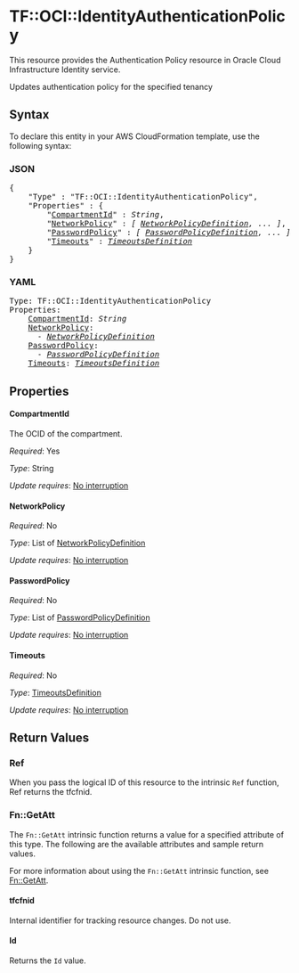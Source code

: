 # TF::OCI::IdentityAuthenticationPolicy

This resource provides the Authentication Policy resource in Oracle Cloud Infrastructure Identity service.

Updates authentication policy for the specified tenancy

## Syntax

To declare this entity in your AWS CloudFormation template, use the following syntax:

### JSON

<pre>
{
    "Type" : "TF::OCI::IdentityAuthenticationPolicy",
    "Properties" : {
        "<a href="#compartmentid" title="CompartmentId">CompartmentId</a>" : <i>String</i>,
        "<a href="#networkpolicy" title="NetworkPolicy">NetworkPolicy</a>" : <i>[ <a href="networkpolicydefinition.md">NetworkPolicyDefinition</a>, ... ]</i>,
        "<a href="#passwordpolicy" title="PasswordPolicy">PasswordPolicy</a>" : <i>[ <a href="passwordpolicydefinition.md">PasswordPolicyDefinition</a>, ... ]</i>,
        "<a href="#timeouts" title="Timeouts">Timeouts</a>" : <i><a href="timeoutsdefinition.md">TimeoutsDefinition</a></i>
    }
}
</pre>

### YAML

<pre>
Type: TF::OCI::IdentityAuthenticationPolicy
Properties:
    <a href="#compartmentid" title="CompartmentId">CompartmentId</a>: <i>String</i>
    <a href="#networkpolicy" title="NetworkPolicy">NetworkPolicy</a>: <i>
      - <a href="networkpolicydefinition.md">NetworkPolicyDefinition</a></i>
    <a href="#passwordpolicy" title="PasswordPolicy">PasswordPolicy</a>: <i>
      - <a href="passwordpolicydefinition.md">PasswordPolicyDefinition</a></i>
    <a href="#timeouts" title="Timeouts">Timeouts</a>: <i><a href="timeoutsdefinition.md">TimeoutsDefinition</a></i>
</pre>

## Properties

#### CompartmentId

The OCID of the compartment.

_Required_: Yes

_Type_: String

_Update requires_: [No interruption](https://docs.aws.amazon.com/AWSCloudFormation/latest/UserGuide/using-cfn-updating-stacks-update-behaviors.html#update-no-interrupt)

#### NetworkPolicy

_Required_: No

_Type_: List of <a href="networkpolicydefinition.md">NetworkPolicyDefinition</a>

_Update requires_: [No interruption](https://docs.aws.amazon.com/AWSCloudFormation/latest/UserGuide/using-cfn-updating-stacks-update-behaviors.html#update-no-interrupt)

#### PasswordPolicy

_Required_: No

_Type_: List of <a href="passwordpolicydefinition.md">PasswordPolicyDefinition</a>

_Update requires_: [No interruption](https://docs.aws.amazon.com/AWSCloudFormation/latest/UserGuide/using-cfn-updating-stacks-update-behaviors.html#update-no-interrupt)

#### Timeouts

_Required_: No

_Type_: <a href="timeoutsdefinition.md">TimeoutsDefinition</a>

_Update requires_: [No interruption](https://docs.aws.amazon.com/AWSCloudFormation/latest/UserGuide/using-cfn-updating-stacks-update-behaviors.html#update-no-interrupt)

## Return Values

### Ref

When you pass the logical ID of this resource to the intrinsic `Ref` function, Ref returns the tfcfnid.

### Fn::GetAtt

The `Fn::GetAtt` intrinsic function returns a value for a specified attribute of this type. The following are the available attributes and sample return values.

For more information about using the `Fn::GetAtt` intrinsic function, see [Fn::GetAtt](https://docs.aws.amazon.com/AWSCloudFormation/latest/UserGuide/intrinsic-function-reference-getatt.html).

#### tfcfnid

Internal identifier for tracking resource changes. Do not use.

#### Id

Returns the <code>Id</code> value.

